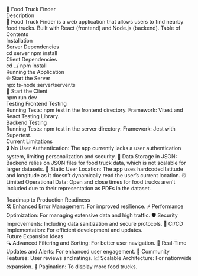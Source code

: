 🚚 Food Truck Finder
<br />
Description
<br />
🍔 Food Truck Finder is a web application that allows users to find nearby food trucks. Built with React (frontend) and Node.js (backend).
Table of Contents
<br />
Installation
<br />
Server Dependencies
<br />
cd server
npm install
<br />
Client Dependencies
<br />
cd ../
npm install
<br />
Running the Application
<br />
🌐 Start the Server
<br />
npx ts-node server/server.ts
<br />
🌟 Start the Client
<br />
npm run dev
<br />
Testing
Frontend Testing
<br />
    Running Tests: npm test in the frontend directory.
    Framework: Vitest and React Testing Library.
<br />
Backend Testing
<br />
    Running Tests: npm test in the server directory.
    Framework: Jest with Supertest.
<br />
Current Limitations
<br />
    🔒 No User Authentication: The app currently lacks a user authentication system, limiting personalization and security.
    💾 Data Storage in JSON: Backend relies on JSON files for food truck data, which is not scalable for larger datasets.
    📍 Static User Location: The app uses hardcoded latitude and longitude as it doesn’t dynamically read the user’s current location.
    ⏰ Limited Operational Data: Open and close times for food trucks aren’t included due to their representation as PDFs in the dataset.

Roadmap to Production Readiness
<br />
    🛠️ Enhanced Error Management: For improved resilience.
    ⚡ Performance Optimization: For managing extensive data and high traffic.
    🛡️ Security Improvements: Including data sanitization and secure protocols.
    🔄 CI/CD Implementation: For efficient development and updates.
<br />
Future Expansion Ideas
<br />
    🔍 Advanced Filtering and Sorting: For better user navigation.
    📡 Real-Time Updates and Alerts: For enhanced user engagement.
    💬 Community Features: User reviews and ratings.
    📈 Scalable Architecture: For nationwide expansion.
    📃 Pagination: To display more food trucks.

 
 
